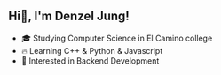 ## Hi👋, I'm Denzel Jung!

- 🎓 Studying Computer Science in El Camino college   
- 🔥 Learning C++ & Python & Javascript 
- 🌱 Interested in Backend Development  
